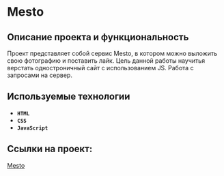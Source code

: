 # Mesto

## Описание проекта и функциональность

Проект представляет собой сервис Mesto, в котором можно выложить свою фотографию и поставить лайк.
Цель данной работы научитья верстать одностроничный сайт с использованием JS. Работа с запросами на сервер.

## Используемые технологии

* __`HTML`__
* __`CSS`__
* __`JavaScript`__

## Ссылки на проект:
[Mesto](https://smokenspanish.github.io/mesto/index.html)

